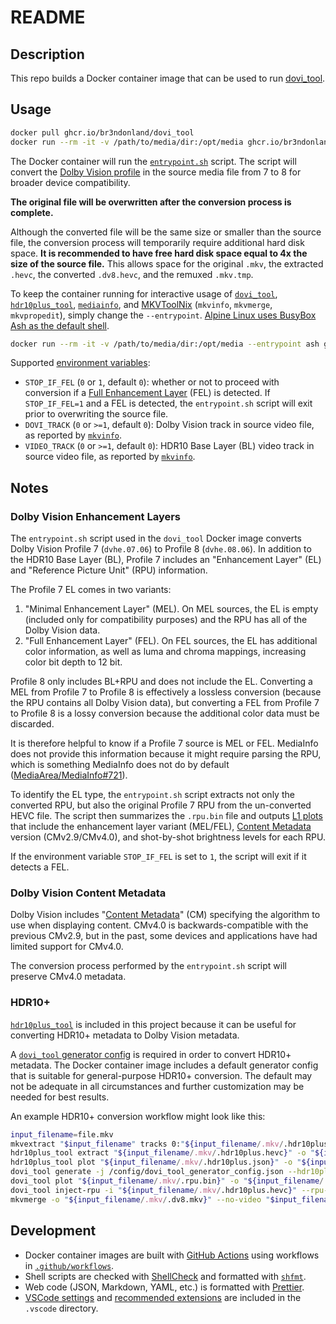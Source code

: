 # README

## Description

This repo builds a Docker container image that can be used to run [dovi_tool](https://github.com/quietvoid/dovi_tool).

## Usage

```sh
docker pull ghcr.io/br3ndonland/dovi_tool
docker run --rm -it -v /path/to/media/dir:/opt/media ghcr.io/br3ndonland/dovi_tool '<filename>' dvhe.07
```

The Docker container will run the [`entrypoint.sh`](./dovi_tool/entrypoint.sh) script. The script will convert the [Dolby Vision profile](https://professionalsupport.dolby.com/s/article/What-is-Dolby-Vision-Profile?language=en_US) in the source media file from 7 to 8 for broader device compatibility.

**The original file will be overwritten after the conversion process is complete.**

Although the converted file will be the same size or smaller than the source file, the conversion process will temporarily require additional hard disk space. **It is recommended to have free hard disk space equal to 4x the size of the source file.** This allows space for the original `.mkv`, the extracted `.hevc`, the converted `.dv8.hevc`, and the remuxed `.mkv.tmp`.

To keep the container running for interactive usage of [`dovi_tool`](https://github.com/quietvoid/dovi_tool), [`hdr10plus_tool`](https://github.com/quietvoid/hdr10plus_tool), [`mediainfo`](https://github.com/mediaarea/mediainfo), and [MKVToolNix](https://codeberg.org/mbunkus/mkvtoolnix) (`mkvinfo`, `mkvmerge`, `mkvpropedit`), simply change the `--entrypoint`. [Alpine Linux uses BusyBox Ash as the default shell](https://wiki.alpinelinux.org/wiki/BusyBox).

```sh
docker run --rm -it -v /path/to/media/dir:/opt/media --entrypoint ash ghcr.io/br3ndonland/dovi_tool
```

Supported [environment variables](https://docs.docker.com/reference/cli/docker/container/run/#env):

- `STOP_IF_FEL` (`0` or `1`, default `0`): whether or not to proceed with conversion if a [Full Enhancement Layer](#dolby-vision-enhancement-layers) (FEL) is detected. If `STOP_IF_FEL=1` and a FEL is detected, the `entrypoint.sh` script will exit prior to overwriting the source file.
- `DOVI_TRACK` (`0` or `>=1`, default `0`): Dolby Vision track in source video file, as reported by [`mkvinfo`](https://mkvtoolnix.download/doc/mkvinfo.html).
- `VIDEO_TRACK` (`0` or `>=1`, default `0`): HDR10 Base Layer (BL) video track in source video file, as reported by [`mkvinfo`](https://mkvtoolnix.download/doc/mkvinfo.html).

## Notes

### Dolby Vision Enhancement Layers

The `entrypoint.sh` script used in the `dovi_tool` Docker image converts Dolby Vision Profile 7 (`dvhe.07.06`) to Profile 8 (`dvhe.08.06`). In addition to the HDR10 Base Layer (BL), Profile 7 includes an "Enhancement Layer" (EL) and "Reference Picture Unit" (RPU) information.

The Profile 7 EL comes in two variants:

1. "Minimal Enhancement Layer" (MEL). On MEL sources, the EL is empty (included only for compatibility purposes) and the RPU has all of the Dolby Vision data.
2. "Full Enhancement Layer" (FEL). On FEL sources, the EL has additional color information, as well as luma and chroma mappings, increasing color bit depth to 12 bit.

Profile 8 only includes BL+RPU and does not include the EL. Converting a MEL from Profile 7 to Profile 8 is effectively a lossless conversion (because the RPU contains all Dolby Vision data), but converting a FEL from Profile 7 to Profile 8 is a lossy conversion because the additional color data must be discarded.

It is therefore helpful to know if a Profile 7 source is MEL or FEL. MediaInfo does not provide this information because it might require parsing the RPU, which is something MediaInfo does not do by default ([MediaArea/MediaInfo#721](https://github.com/MediaArea/MediaInfo/issues/721)).

To identify the EL type, the `entrypoint.sh` script extracts not only the converted RPU, but also the original Profile 7 RPU from the un-converted HEVC file. The script then summarizes the `.rpu.bin` file and outputs [L1 plots](https://professionalsupport.dolby.com/s/article/Dolby-Vision-Content-Creation-Best-Practices-Guide?language=en_US) that include the enhancement layer variant (MEL/FEL), [Content Metadata](#dolby-vision-content-metadata) version (CMv2.9/CMv4.0), and shot-by-shot brightness levels for each RPU.

If the environment variable `STOP_IF_FEL` is set to `1`, the script will exit if it detects a FEL.

### Dolby Vision Content Metadata

Dolby Vision includes "[Content Metadata](https://professionalsupport.dolby.com/s/article/Dolby-Vision-Metadata-Levels?language=en_US)" (CM) specifying the algorithm to use when displaying content. CMv4.0 is backwards-compatible with the previous CMv2.9, but in the past, some devices and applications have had limited support for CMv4.0.

The conversion process performed by the `entrypoint.sh` script will preserve CMv4.0 metadata.

### HDR10+

[`hdr10plus_tool`](https://github.com/quietvoid/hdr10plus_tool) is included in this project because it can be useful for converting HDR10+ metadata to Dolby Vision metadata.

A [`dovi_tool` generator config](https://github.com/quietvoid/dovi_tool/blob/main/docs/generator.md) is required in order to convert HDR10+ metadata. The Docker container image includes a default generator config that is suitable for general-purpose HDR10+ conversion. The default may not be adequate in all circumstances and further customization may be needed for best results.

An example HDR10+ conversion workflow might look like this:

```sh
input_filename=file.mkv
mkvextract "$input_filename" tracks 0:"${input_filename/.mkv/.hdr10plus.hevc}"
hdr10plus_tool extract "${input_filename/.mkv/.hdr10plus.hevc}" -o "${input_filename/.mkv/.hdr10plus.json}"
hdr10plus_tool plot "${input_filename/.mkv/.hdr10plus.json}" -o "${input_filename/.mkv/.hdr10plus_plot.png}"
dovi_tool generate -j /config/dovi_tool_generator_config.json --hdr10plus-json "${input_filename/.mkv/.hdr10plus.json}" -o "${input_filename/.mkv/.rpu.bin}"
dovi_tool plot "${input_filename/.mkv/.rpu.bin}" -o "${input_filename/.mkv/.dv8.l1_plot.png}"
dovi_tool inject-rpu -i "${input_filename/.mkv/.hdr10plus.hevc}" --rpu-in "${input_filename/.mkv/.rpu.bin}" -o "${input_filename/.mkv/.dv8.hevc}"
mkvmerge -o "${input_filename/.mkv/.dv8.mkv}" --no-video "$input_filename" "${input_filename/.mkv/.dv8.hevc}" --track-order 1:0
```

## Development

- Docker container images are built with [GitHub Actions](https://docs.github.com/en/actions) using workflows in [`.github/workflows`](./.github/workflows/ci.yml).
- Shell scripts are checked with [ShellCheck](https://github.com/koalaman/shellcheck) and formatted with [`shfmt`](https://github.com/mvdan/sh).
- Web code (JSON, Markdown, YAML, etc.) is formatted with [Prettier](https://prettier.io/).
- [VSCode settings](https://code.visualstudio.com/docs/getstarted/settings) and [recommended extensions](https://code.visualstudio.com/docs/editor/extension-marketplace#_workspace-recommended-extensions) are included in the `.vscode` directory.
